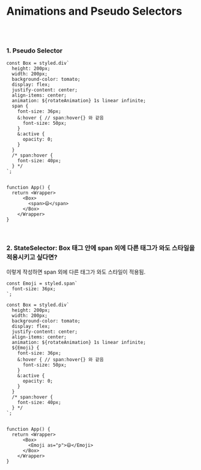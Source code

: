 # Animations and Pseudo Selectors

<br><br>

### 1. Pseudo Selector

```
const Box = styled.div`
  height: 200px;
  width: 200px;
  background-color: tomato;
  display: flex;
  justify-content: center;
  align-items: center;
  animation: ${rotateAnimation} 1s linear infinite;
  span {
    font-size: 36px;
    &:hover { // span:hover{} 와 같음
      font-size: 50px;
    }
    &:active {
      opacity: 0;
    }
  }
  /* span:hover {
    font-size: 40px;
  } */
`;


function App() {
  return <Wrapper>
      <Box>
        <span>😄</span>
      </Box>
    </Wrapper>
}
```

<br>

### 2. StateSelector: Box 태그 안에 span 외에 다른 태그가 와도 스타일을 적용시키고 싶다면?

이렇게 작성하면 span 외에 다른 태그가 와도 스타일이 적용됨. 

```
const Emoji = styled.span`
  font-size: 36px;
`;

const Box = styled.div`
  height: 200px;
  width: 200px;
  background-color: tomato;
  display: flex;
  justify-content: center;
  align-items: center;
  animation: ${rotateAnimation} 1s linear infinite;
  ${Emoji} {
    font-size: 36px;
    &:hover { // span:hover{} 와 같음
      font-size: 50px;
    }
    &:active {
      opacity: 0;
    }
  }
  /* span:hover {
    font-size: 40px;
  } */
`;


function App() {
  return <Wrapper>
      <Box>
        <Emoji as="p">😄</Emoji>
      </Box>
    </Wrapper>
}

```